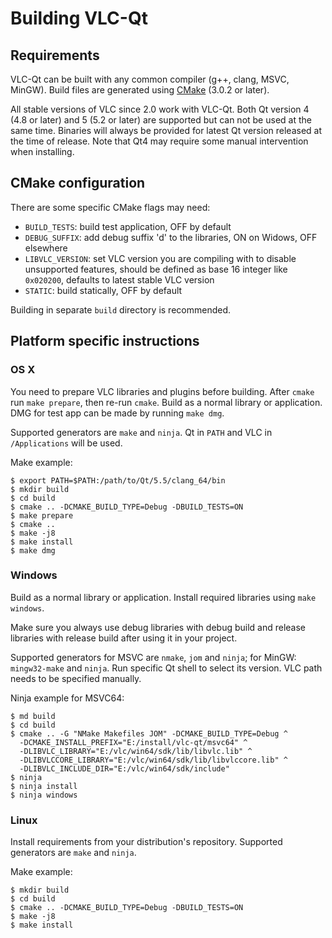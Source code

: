 # Building VLC-Qt

## Requirements
VLC-Qt can be built with any common compiler (g++, clang, MSVC, MinGW).
Build files are generated using [CMake](http://www.cmake.org) (3.0.2 or later).

All stable versions of VLC since 2.0 work with VLC-Qt.
Both Qt version 4 (4.8 or later) and 5 (5.2 or later) are supported but
can not be used at the same time. Binaries will always be provided for latest Qt version
released at the time of release. Note that Qt4 may require some manual intervention
when installing.

## CMake configuration
There are some specific CMake flags may need:

 * `BUILD_TESTS`: build test application, OFF by default
 * `DEBUG_SUFFIX`: add debug suffix 'd' to the libraries, ON on Widows, OFF elsewhere
 * `LIBVLC_VERSION`: set VLC version you are compiling with to disable unsupported
 	features, should be defined as base 16 integer like `0x020200`, defaults to
 	latest stable VLC version
 * `STATIC`: build statically, OFF by default

Building in separate `build` directory is recommended.

## Platform specific instructions
### OS X
You need to prepare VLC libraries and plugins before building. After `cmake` run
`make prepare`, then re-run `cmake`. Build as a normal library or application.
DMG for test app can be made by running `make dmg`.

Supported generators are `make` and `ninja`.
Qt in `PATH` and VLC in `/Applications` will be used.

Make example:
```
$ export PATH=$PATH:/path/to/Qt/5.5/clang_64/bin
$ mkdir build
$ cd build
$ cmake .. -DCMAKE_BUILD_TYPE=Debug -DBUILD_TESTS=ON
$ make prepare
$ cmake ..
$ make -j8
$ make install
$ make dmg
```

### Windows
Build as a normal library or application. Install required libraries using
`make windows`.

Make sure you always use debug libraries with debug build and release libraries
with release build after using it in your project.

Supported generators for MSVC are `nmake`, `jom` and `ninja`;
for MinGW: `mingw32-make` and `ninja`.
Run specific Qt shell to select its version. VLC path needs to be specified manually.

Ninja example for MSVC64:
```
$ md build
$ cd build
$ cmake .. -G "NMake Makefiles JOM" -DCMAKE_BUILD_TYPE=Debug ^
  -DCMAKE_INSTALL_PREFIX="E:/install/vlc-qt/msvc64" ^
  -DLIBVLC_LIBRARY="E:/vlc/win64/sdk/lib/libvlc.lib" ^
  -DLIBVLCCORE_LIBRARY="E:/vlc/win64/sdk/lib/libvlccore.lib" ^
  -DLIBVLC_INCLUDE_DIR="E:/vlc/win64/sdk/include"
$ ninja
$ ninja install
$ ninja windows
```

### Linux
Install requirements from your distribution's repository.
Supported generators are `make` and `ninja`.

Make example:
```
$ mkdir build
$ cd build
$ cmake .. -DCMAKE_BUILD_TYPE=Debug -DBUILD_TESTS=ON
$ make -j8
$ make install
```
